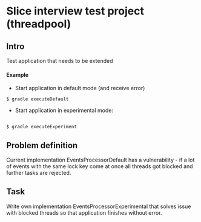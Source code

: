 # Slice interview test project (threadpool)

## Intro

Test application that needs to be extended

#### Example

* Start application in default mode (and receive error)
```
$ gradle executeDefault
```

* Start application in experimental mode: 
```

$ gradle executeExperiment
```

## Problem definition

Current implementation EventsProcessorDefault has a vulnerability - if a lot of events with the same lock key come at once 
all threads got blocked and further tasks are rejected.

## Task

Write own implementation EventsProcessorExperimental that solves issue with blocked threads so that application finishes without error.